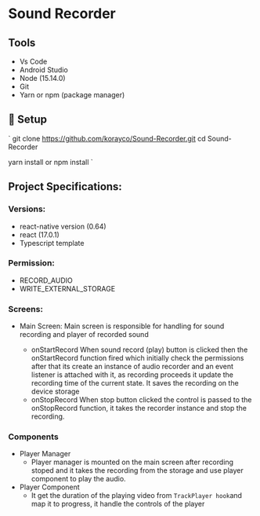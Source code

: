 # Sound Recorder

## Tools

* Vs Code
* Android Studio
* Node (15.14.0)
* Git
* Yarn or npm (package manager)

## 🚀 Setup
`
git clone https://github.com/korayco/Sound-Recorder.git
cd Sound-Recorder

yarn install
or
npm install
`

## Project Specifications:

### Versions:

* react-native version (0.64)
* react (17.0.1)
* Typescript template

### Permission:

* RECORD_AUDIO
* WRITE_EXTERNAL_STORAGE

### Screens:

* Main Screen:
    Main screen is responsible for handling for sound recording and player of recorded sound

  * onStartRecord
      When sound record (play) button is clicked then the onStartRecord function fired which initially check the permissions after that its create an instance of       audio recorder and an event listener is attached with it, as recording proceeds it update the recording time of the current state. It saves the recording         on the device storage
  * onStopRecord
      When stop button clicked the control is passed to the onStopRecord function, it takes the recorder instance and stop the recording.

### Components

* Player Manager
  * Player manager is mounted on the main screen after recording stoped
    and it takes the recording from the storage and use player
    component to play the audio.
* Player Component
  * It get the duration of the playing video from `TrackPlayer hook`and map it to progress, it handle the controls of the player
